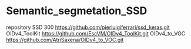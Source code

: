 # Semantic_segmetation_SSD
repository SSD 300 https://github.com/pierluigiferrari/ssd_keras.git
OIDv4_ToolKit https://github.com/EscVM/OIDv4_ToolKit.git 
OIDv4_to_VOC https://github.com/AtriSaxena/OIDv4_to_VOC.git
